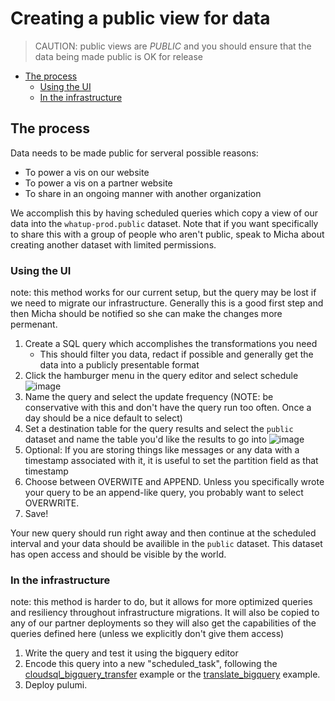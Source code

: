 # Creating a public view for data

> CAUTION: public views are *PUBLIC* and you should ensure that the data being made public is OK for release

<!--ts-->
   * [The process](#the-process)
      * [Using the UI](#using-the-ui)
      * [In the infrastructure](#in-the-infrastructure)
<!--te-->

## The process

Data needs to be made public for serveral possible reasons:

- To power a vis on our website
- To power a vis on a partner website
- To share in an ongoing manner with another organization

We accomplish this by having scheduled queries which copy a view of our data into the `whatup-prod.public` dataset. Note that if you want specifically to share this with a group of people who aren't public, speak to Micha about creating another dataset with limited permissions.


### Using the UI

note: this method works for our current setup, but the query may be lost if we need to migrate our infrastructure. Generally this is a good first step and then Micha should be notified so she can make the changes more permenant.

1. Create a SQL query which accomplishes the transformations you need
   - This should filter you data, redact if possible and generally get the data into a publicly presentable format
2. Click the hamburger menu in the query editor and select schedule ![image](https://github.com/digital-witness-lab/whatup-docs/assets/47370/85a863e4-7669-4f07-af2c-4702d9dc8fb7)
3. Name the query and select the update frequency (NOTE: be conservative with this and don't have the query run too often. Once a day should be a nice default to select)
4. Set a destination table for the query results and select the `public` dataset and name the table you'd like the results to go into ![image](https://github.com/digital-witness-lab/whatup-docs/assets/47370/babc589d-306a-459d-9267-0fb8715516f7)
5. Optional: If you are storing things like messages or any data with a timestamp associated with it, it is useful to set the partition field as that timestamp
6. Choose between OVERWITE and APPEND. Unless you specifically wrote your query to be an append-like query, you probably want to select OVERWRITE.
7. Save!

Your new query should run right away and then continue at the scheduled interval and your data should be availible in the `public` dataset. This dataset has open access and should be visible by the world.


### In the infrastructure

note: this method is harder to do, but it allows for more optimized queries and resiliency throughout infrastructure migrations. It will also be copied to any of our partner deployments so they will also get the capabilities of the queries defined here (unless we explicitly don't give them access)

1. Write the query and test it using the bigquery editor
2. Encode this query into a new "scheduled_task", following the [cloudsql_bigquery_transfer](https://github.com/digital-witness-lab/whatup/blob/04df540dde76a74435002608208870ba22f5a87d/infrastructure/scheduled_tasks/cloudsql_bigquery_transfer.py) example or the [translate_bigquery](https://github.com/digital-witness-lab/whatup/blob/04df540dde76a74435002608208870ba22f5a87d/infrastructure/scheduled_tasks/translate_bigquery.py) example.
3. Deploy pulumi.
